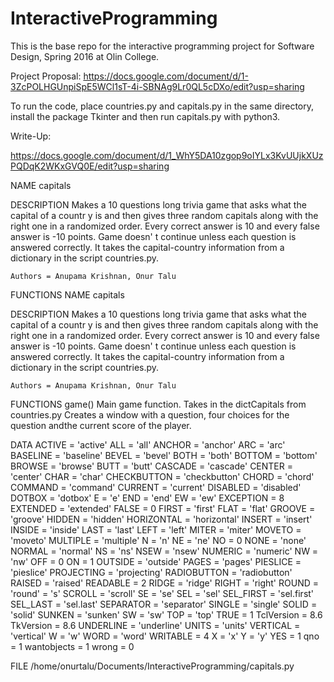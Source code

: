 # InteractiveProgramming
This is the base repo for the interactive programming project for Software Design, Spring 2016 at Olin College.

Project Proposal:
https://docs.google.com/document/d/1-3ZcPOLHGUnpiSpE5WCl1sT-4i-SBNAg9Lr0QL5cDXo/edit?usp=sharing

To run the code, place countries.py and capitals.py in the same directory, install the package Tkinter and then run capitals.py with python3.

Write-Up:

https://docs.google.com/document/d/1_WhY5DA10zgop9oIYLx3KvUUjkXUzPQDqK2WKxGVQ0E/edit?usp=sharing

NAME
    capitals

DESCRIPTION
    Makes a 10 questions long trivia game that asks what the capital of a countr
y
    is and then gives three random capitals along with the right one in a
    randomized order.
    Every correct answer is 10 and every false answer is -10 points. Game doesn'
t
    continue unless each question is answered correctly.
    It takes the capital-country information from a dictionary in the
    script countries.py.
    
    Authors = Anupama Krishnan, Onur Talu

FUNCTIONS
    NAME
    capitals

DESCRIPTION
    Makes a 10 questions long trivia game that asks what the capital of a countr
y
    is and then gives three random capitals along with the right one in a
    randomized order.
    Every correct answer is 10 and every false answer is -10 points. Game doesn'
t
    continue unless each question is answered correctly.
    It takes the capital-country information from a dictionary in the
    script countries.py.
    
    Authors = Anupama Krishnan, Onur Talu

FUNCTIONS
    game()
        Main game function.
        Takes in the dictCapitals from countries.py
        Creates a window with a question, four choices for the 		question andthe current score of the player.

DATA
    ACTIVE = 'active'
    ALL = 'all'
    ANCHOR = 'anchor'
    ARC = 'arc'
    BASELINE = 'baseline'
    BEVEL = 'bevel'
    BOTH = 'both'
    BOTTOM = 'bottom'
    BROWSE = 'browse'
    BUTT = 'butt'
    CASCADE = 'cascade'
    CENTER = 'center'
    CHAR = 'char'
    CHECKBUTTON = 'checkbutton'
    CHORD = 'chord'
    COMMAND = 'command'
    CURRENT = 'current'
    DISABLED = 'disabled'
    DOTBOX = 'dotbox'
    E = 'e'
    END = 'end'
    EW = 'ew'
    EXCEPTION = 8
    EXTENDED = 'extended'
    FALSE = 0
    FIRST = 'first'
    FLAT = 'flat'
    GROOVE = 'groove'
    HIDDEN = 'hidden'
    HORIZONTAL = 'horizontal'
    INSERT = 'insert'
    INSIDE = 'inside'
    LAST = 'last'
    LEFT = 'left'
    MITER = 'miter'
    MOVETO = 'moveto'
    MULTIPLE = 'multiple'
    N = 'n'
    NE = 'ne'
    NO = 0
    NONE = 'none'
    NORMAL = 'normal'
    NS = 'ns'
    NSEW = 'nsew'
    NUMERIC = 'numeric'
    NW = 'nw'
    OFF = 0
    ON = 1
    OUTSIDE = 'outside'
    PAGES = 'pages'
    PIESLICE = 'pieslice'
    PROJECTING = 'projecting'
    RADIOBUTTON = 'radiobutton'
    RAISED = 'raised'
    READABLE = 2
    RIDGE = 'ridge'
    RIGHT = 'right'
    ROUND = 'round' = 's'
    SCROLL = 'scroll'
    SE = 'se'
    SEL = 'sel'
    SEL_FIRST = 'sel.first'
    SEL_LAST = 'sel.last'
    SEPARATOR = 'separator'
    SINGLE = 'single'
    SOLID = 'solid'
    SUNKEN = 'sunken'
    SW = 'sw'
    TOP = 'top'
    TRUE = 1
    TclVersion = 8.6
    TkVersion = 8.6
    UNDERLINE = 'underline'
    UNITS = 'units'
    VERTICAL = 'vertical'
    W = 'w'
    WORD = 'word'
    WRITABLE = 4
    X = 'x'
    Y = 'y'
    YES = 1
    qno = 1
    wantobjects = 1
    wrong = 0

FILE
    /home/onurtalu/Documents/InteractiveProgramming/capitals.py



